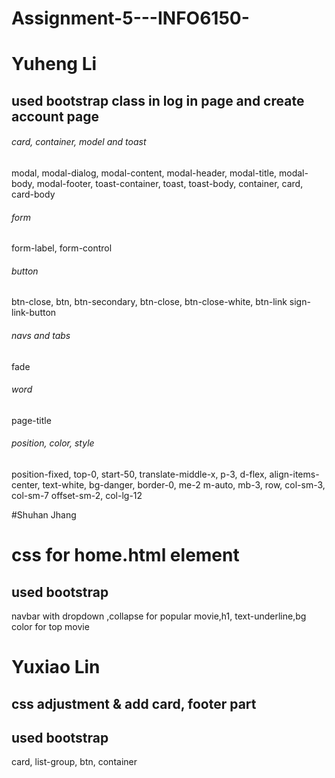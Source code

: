 # Assignment-5---INFO6150-

# Yuheng Li
## used bootstrap class in log in page and create account page
###### card, container, model and toast
modal, modal-dialog, modal-content, modal-header, modal-title, modal-body, modal-footer, toast-container, toast, toast-body, container, card, card-body
###### form
form-label,  form-control
###### button
btn-close,  btn, btn-secondary, btn-close, btn-close-white, btn-link sign-link-button
###### navs and tabs
fade
###### word
page-title
###### position, color, style
position-fixed, top-0, start-50, translate-middle-x, p-3, d-flex, align-items-center, text-white, bg-danger, border-0, me-2 m-auto, mb-3, row, col-sm-3, col-sm-7 offset-sm-2, col-lg-12

#Shuhan Jhang

# css for home.html element
## used bootstrap
navbar with dropdown  ,collapse for popular movie,h1, text-underline,bg color for top movie

# Yuxiao Lin
## css adjustment & add card, footer part
## used bootstrap
card, list-group, btn, container
